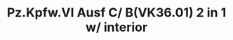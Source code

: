 ---
title: "Pz.Kpfw.VI Ausf C/ B(VK36.01) 2 in 1 w/ interior"
price: 6500.0
desc: ""
img_path: "/assets/img/RS3001.jpg"
brand: AMMO
available: true
special_offer: false
new: false
soon: false
cat: "Plasticne-Makete"
subcat: "PM-REVOSYS-HOBBY"
subsubcat: ""
sifra: "RS3001"
---